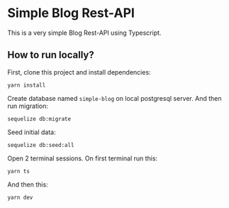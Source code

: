 # Simple Blog Rest-API
This is a very simple Blog Rest-API using Typescript.

## How to run locally?

First, clone this project and install dependencies:
```
yarn install
```

Create database named ``simple-blog`` on local postgresql server. And then run migration:
```
sequelize db:migrate
```

Seed initial data:
```
sequelize db:seed:all
```

Open 2 terminal sessions. On first terminal run this:
```
yarn ts
```
And then this:
```
yarn dev
```
